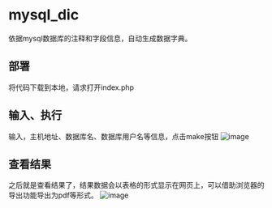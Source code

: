 # mysql_dic
依据mysql数据库的注释和字段信息，自动生成数据字典。
## 部署
将代码下载到本地，请求打开index.php
## 输入、执行
输入，主机地址、数据库名、数据库用户名等信息，点击make按钮
![image](https://github.com/lizhanfei/mysql_dic/readmeImg/index.png)
## 查看结果
之后就是查看结果了，结果数据会以表格的形式显示在网页上，可以借助浏览器的导出功能导出为pdf等形式。
![image](https://github.com/lizhanfei/mysql_dic/readmeImg/result.png)